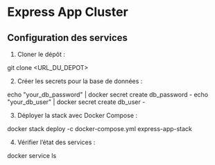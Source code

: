 # Express App Cluster

## Configuration des services
1. Cloner le dépôt :  

git clone <URL_DU_DEPOT>


2. Créer les secrets pour la base de données :  

echo "your_db_password" | docker secret create db_password - echo "your_db_user" | docker secret create db_user -


3. Déployer la stack avec Docker Compose :  

docker stack deploy -c docker-compose.yml express-app-stack


4. Vérifier l’état des services :  

docker service ls
